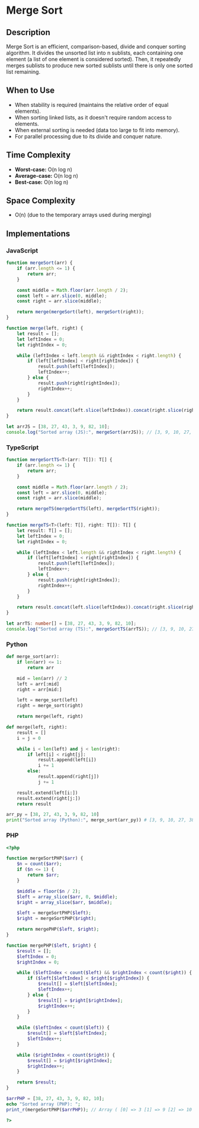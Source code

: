 # Merge Sort

## Description
Merge Sort is an efficient, comparison-based, divide and conquer sorting algorithm. It divides the unsorted list into n sublists, each containing one element (a list of one element is considered sorted). Then, it repeatedly merges sublists to produce new sorted sublists until there is only one sorted list remaining.

## When to Use
- When stability is required (maintains the relative order of equal elements).
- When sorting linked lists, as it doesn't require random access to elements.
- When external sorting is needed (data too large to fit into memory).
- For parallel processing due to its divide and conquer nature.

## Time Complexity
- **Worst-case:** O(n log n)
- **Average-case:** O(n log n)
- **Best-case:** O(n log n)

## Space Complexity
- O(n) (due to the temporary arrays used during merging)

## Implementations

### JavaScript
```javascript
function mergeSort(arr) {
    if (arr.length <= 1) {
        return arr;
    }

    const middle = Math.floor(arr.length / 2);
    const left = arr.slice(0, middle);
    const right = arr.slice(middle);

    return merge(mergeSort(left), mergeSort(right));
}

function merge(left, right) {
    let result = [];
    let leftIndex = 0;
    let rightIndex = 0;

    while (leftIndex < left.length && rightIndex < right.length) {
        if (left[leftIndex] < right[rightIndex]) {
            result.push(left[leftIndex]);
            leftIndex++;
        } else {
            result.push(right[rightIndex]);
            rightIndex++;
        }
    }

    return result.concat(left.slice(leftIndex)).concat(right.slice(rightIndex));
}

let arrJS = [38, 27, 43, 3, 9, 82, 10];
console.log("Sorted array (JS):", mergeSort(arrJS)); // [3, 9, 10, 27, 38, 43, 82]
```

### TypeScript
```typescript
function mergeSortTS<T>(arr: T[]): T[] {
    if (arr.length <= 1) {
        return arr;
    }

    const middle = Math.floor(arr.length / 2);
    const left = arr.slice(0, middle);
    const right = arr.slice(middle);

    return mergeTS(mergeSortTS(left), mergeSortTS(right));
}

function mergeTS<T>(left: T[], right: T[]): T[] {
    let result: T[] = [];
    let leftIndex = 0;
    let rightIndex = 0;

    while (leftIndex < left.length && rightIndex < right.length) {
        if (left[leftIndex] < right[rightIndex]) {
            result.push(left[leftIndex]);
            leftIndex++;
        } else {
            result.push(right[rightIndex]);
            rightIndex++;
        }
    }

    return result.concat(left.slice(leftIndex)).concat(right.slice(rightIndex));
}

let arrTS: number[] = [38, 27, 43, 3, 9, 82, 10];
console.log("Sorted array (TS):", mergeSortTS(arrTS)); // [3, 9, 10, 27, 38, 43, 82]
```

### Python
```python
def merge_sort(arr):
    if len(arr) <= 1:
        return arr

    mid = len(arr) // 2
    left = arr[:mid]
    right = arr[mid:]

    left = merge_sort(left)
    right = merge_sort(right)

    return merge(left, right)

def merge(left, right):
    result = []
    i = j = 0

    while i < len(left) and j < len(right):
        if left[i] < right[j]:
            result.append(left[i])
            i += 1
        else:
            result.append(right[j])
            j += 1

    result.extend(left[i:])
    result.extend(right[j:])
    return result

arr_py = [38, 27, 43, 3, 9, 82, 10]
print("Sorted array (Python):", merge_sort(arr_py)) # [3, 9, 10, 27, 38, 43, 82]
```

### PHP
```php
<?php

function mergeSortPHP($arr) {
    $n = count($arr);
    if ($n <= 1) {
        return $arr;
    }

    $middle = floor($n / 2);
    $left = array_slice($arr, 0, $middle);
    $right = array_slice($arr, $middle);

    $left = mergeSortPHP($left);
    $right = mergeSortPHP($right);

    return mergePHP($left, $right);
}

function mergePHP($left, $right) {
    $result = [];
    $leftIndex = 0;
    $rightIndex = 0;

    while ($leftIndex < count($left) && $rightIndex < count($right)) {
        if ($left[$leftIndex] < $right[$rightIndex]) {
            $result[] = $left[$leftIndex];
            $leftIndex++;
        } else {
            $result[] = $right[$rightIndex];
            $rightIndex++;
        }
    }

    while ($leftIndex < count($left)) {
        $result[] = $left[$leftIndex];
        $leftIndex++;
    }

    while ($rightIndex < count($right)) {
        $result[] = $right[$rightIndex];
        $rightIndex++;
    }

    return $result;
}

$arrPHP = [38, 27, 43, 3, 9, 82, 10];
echo "Sorted array (PHP): ";
print_r(mergeSortPHP($arrPHP)); // Array ( [0] => 3 [1] => 9 [2] => 10 [3] => 27 [4] => 38 [5] => 43 [6] => 82 )

?>
```